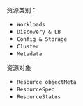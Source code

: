 资源类别：

- `Workloads`
- `Discovery & LB`
- `Config & Storage`
- `Cluster`
- `Metadata`

资源对象

- `Resource objectMeta`
- `ResourceSpec`
- `ResourceStatus`